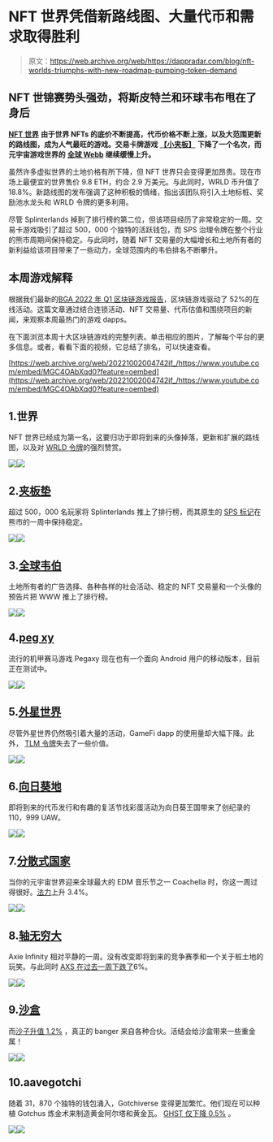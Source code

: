 # NFT 世界凭借新路线图、大量代币和需求取得胜利

> 原文：<https://web.archive.org/web/https://dappradar.com/blog/nft-worlds-triumphs-with-new-roadmap-pumping-token-demand>

## NFT 世锦赛势头强劲，将斯皮特兰和环球韦布甩在了身后

[**NFT 世界**](https://web.archive.org/web/20221002004742/https://dappradar.com/ethereum/games/nft-worlds) **由于世界 NFTs 的底价不断提高，代币价格不断上涨，以及大范围更新的路线图，成为人气最旺的游戏。交易卡牌游戏** [**【小夹板】**](https://web.archive.org/web/20221002004742/https://dappradar.com/multichain/games/splinterlands) **下降了一个名次，而元宇宙游戏世界的** [**全球 Webb**](https://web.archive.org/web/20221002004742/https://dappradar.com/ethereum/collectibles/worldwide-webb-land) **继续缓慢上升。**

虽然许多虚拟世界的土地价格有所下降，但 NFT 世界只会变得更加昂贵。现在市场上最便宜的世界售价 9.8 ETH，约合 2.9 万美元。与此同时，WRLD 币升值了 18.8%。新路线图的发布强调了这种积极的情绪，指出该团队将引入土地标桩、奖励池水龙头和 WRLD 令牌的更多利用。

尽管 Splinterlands 掉到了排行榜的第二位，但该项目经历了非常稳定的一周。交易卡游戏吸引了超过 500，000 个独特的活跃钱包，而 SPS 治理令牌在整个行业的熊市周期间保持稳定。与此同时，随着 NFT 交易量的大幅增长和土地所有者的新利益给该项目带来了一些动力，全球范围内的韦伯排名不断攀升。

## 本周游戏解释

根据我们最新的[BGA 2022 年 Q1 区块链游戏报告](https://web.archive.org/web/20221002004742/https://dappradar.com/blog/dappradar-x-bga-games-report-q1-2022)，区块链游戏驱动了 52%的在线活动。这篇文章通过结合连锁活动、NFT 交易量、代币估值和围绕项目的新闻，来观察本周最热门的游戏 dapps。

在下面浏览本周十大区块链游戏的完整列表。单击相应的图片，了解每个平台的更多信息。或者，看看下面的视频，它总结了排名，可以快速查看。

[https://web.archive.org/web/20221002004742if_/https://www.youtube.com/embed/MGC4OAbXqd0?feature=oembed](https://web.archive.org/web/20221002004742if_/https://www.youtube.com/embed/MGC4OAbXqd0?feature=oembed)

## 1.世界

NFT 世界已经成为第一名，这要归功于即将到来的头像掉落，更新和扩展的路线图，以及对 [WRLD 令牌](https://web.archive.org/web/20221002004742/https://dappradar.com/hub/token/eth/WRLD?from=0xd5d86fc8d5c0ea1ac1ac5dfab6e529c9967a45e9)的强烈赞赏。

![](img/3e18ba7fae6c282ad2ca908a5c150fab.png)![](img/20b2e562cb4d076f2987e13abf7f217a.png)

## 2.[夹板垫](https://web.archive.org/web/20221002004742/https://dappradar.com/multichain/games/splinterlands)

超过 500，000 名玩家将 Splinterlands 推上了排行榜，而其原生的 [SPS 标记](https://web.archive.org/web/20221002004742/https://dappradar.com/hub/swap/bsc/BNB/SPS?to=0x1633b7157e7638c4d6593436111bf125ee74703f)在熊市的一周中保持稳定。

![](img/dd222d36cb280b9630c8487354f8359b.png)![](img/d8ac3e36f6997bd24862e9e872841589.png)

## 3.[全球韦伯](https://web.archive.org/web/20221002004742/https://dappradar.com/ethereum/collectibles/worldwide-webb-land)

土地所有者的广告选择、各种各样的社会活动、稳定的 NFT 交易量和一个头像的预告片把 WWW 推上了排行榜。

![](img/f8726741a5d98de793d6a474979d5b63.png)![](img/6a0c75dd69d8395d64030be0f56b5280.png)

## 4.[peg xy](https://web.archive.org/web/20221002004742/https://dappradar.com/polygon/games/pegaxy)

流行的机甲赛马游戏 Pegaxy 现在也有一个面向 Android 用户的移动版本，目前正在测试中。

![](img/81cb8af7d1470bc0d8d5018d06dc0021.png)![](img/191c289de654ae690042511798fa1509.png)

## 5.[外星世界](https://web.archive.org/web/20221002004742/https://dappradar.com/multichain/games/alien-worlds)

尽管外星世界仍然吸引着大量的活动，GameFi dapp 的使用量却大幅下降。此外， [TLM 令牌](https://web.archive.org/web/20221002004742/https://dappradar.com/hub/token/bsc/TLM?from=0x2222227e22102fe3322098e4cbfe18cfebd57c95)失去了一些价值。

![](img/3461c3bbc55b126d3d096b6f95cb0a5d.png)![](img/718aca9ea02c58657a03ac70ddcafcae.png)

## 6.[向日葵地](https://web.archive.org/web/20221002004742/https://dappradar.com/polygon/games/sunflower-land)

即将到来的代币发行和有趣的复活节找彩蛋活动为向日葵王国带来了创纪录的 110，999 UAW。

![](img/b6236d675f5a8572a111e0b7cd7b621a.png)![](img/a0445494efe4868742a346cc28722b3e.png)

## 7.[分散式国家](https://web.archive.org/web/20221002004742/https://dappradar.com/ethereum/marketplaces/decentraland)

当你的元宇宙世界迎来全球最大的 EDM 音乐节之一 Coachella 时，你这一周过得很好。[法力](https://web.archive.org/web/20221002004742/https://dappradar.com/hub/token/eth/MANA/ETH?from=0x0f5d2fb29fb7d3cfee444a200298f468908cc942)上升 3.4%。

![](img/666d85a32b8cf00a125a6cf64799ace7.png)![](img/d2a8230fb326db5bc0e7eb9cfe28d455.png)

## 8.[轴无穷大](https://web.archive.org/web/20221002004742/https://dappradar.com/multichain/games/axie-infinity)

Axie Infinity 相对平静的一周。没有改变即将到来的竞争赛季和一个关于桩土地的玩笑。与此同时 [AXS 在过去一周下跌了](https://web.archive.org/web/20221002004742/https://dappradar.com/hub/token/eth/AXS?from=0xbb0e17ef65f82ab018d8edd776e8dd940327b28b)6%。

![](img/90d41a3307f9c6704c782385080de109.png)![](img/2ab45c7fe77556108760174c9aabd8b8.png)

## 9.[沙盒](https://web.archive.org/web/20221002004742/https://dappradar.com/ethereum/games/the-sandbox)

而[沙子升值 1.2%](https://web.archive.org/web/20221002004742/https://dappradar.com/hub/token/eth/SAND/ETH?from=0x3845badade8e6dff049820680d1f14bd3903a5d0) ，真正的 banger 来自各种合伙。活结会给沙盒带来一些重金属！

![](img/555660519e6cd95e015c0951e21af4ab.png)![](img/dc4d8d055386a83854b979f14e0c7035.png)

## 10.aavegotchi

随着 31，870 个独特的钱包涌入，Gotchiverse 变得更加繁忙。他们现在可以种植 Gotchus 炼金术来制造黄金阿尔塔和黄金瓦。 [GHST 仅下降 0.5%](https://web.archive.org/web/20221002004742/https://dappradar.com/hub/token/eth/GHST/ETH?from=0x3f382dbd960e3a9bbceae22651e88158d2791550) 。

![](img/d45a420d40a16b0bfb33c119d52967a5.png)![](img/315f5b5e41ede790bcb98b03205c19bf.png)